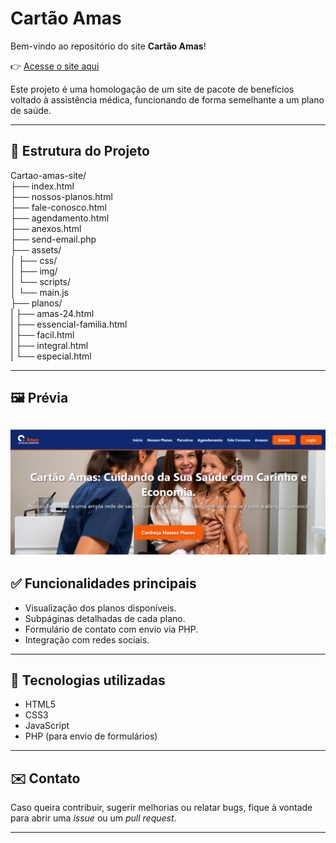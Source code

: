 # Cartão Amas

Bem-vindo ao repositório do site **Cartão Amas**!

👉 [Acesse o site aqui](https://chris-oliver-git.github.io/Amas-v3/index.html)

Este projeto é uma homologação de um site de pacote de benefícios voltado à assistência médica, funcionando de forma semelhante a um plano de saúde.

---

## 📁 Estrutura do Projeto

Cartao-amas-site/<br>
├── index.html<br>
├── nossos-planos.html<br>
├── fale-conosco.html<br>
├── agendamento.html<br>
├── anexos.html<br>
├── send-email.php<br>
├── assets/<br>
│   ├── css/<br>
│   ├── img/<br>
│   └── scripts/<br>
│   └── main.js<br>
├── planos/<br>
|    ├── amas-24.html<br>
|    ├── essencial-familia.html<br>
|    ├── facil.html<br>
|    ├── integral.html<br>
|    └── especial.html<br>


---

## 🖼️ Prévia

![Página Inicial](./assets/img/pagina-inicial.png)
---

## ✅ Funcionalidades principais

- Visualização dos planos disponíveis.
- Subpáginas detalhadas de cada plano.
- Formulário de contato com envio via PHP.
- Integração com redes sociais.

---

## 📌 Tecnologias utilizadas

- HTML5
- CSS3
- JavaScript
- PHP (para envio de formulários)

---

## ✉️ Contato

Caso queira contribuir, sugerir melhorias ou relatar bugs, fique à vontade para abrir uma _issue_ ou um _pull request_.

---

